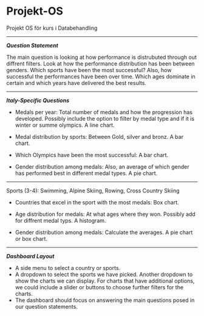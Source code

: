 # Projekt-OS
Projekt OS för kurs i Databehandling

-----------------------------------------------

***Question Statement***

The main question is looking at how performance is distrubuted through out diffrent filters. Look at how the performance distribution has been between genders. Which sports have been the most successful? Also, how successful the performances have been over time. Which ages dominate in certain and which years have delivered the best results.


-----------------------------------------------

***Italy-Specific Questions***

- Medals per year: Total number of medals and how the progression has developed. Possibly include the option to filter by medal type and if it is winter or summe olympics. A line chart.

- Medal distribution by sports: Between Gold, silver and bronz. A bar chart.

- Which Olympics have been the most successful: A bar chart.

- Gender distribution among medals: Also, an average of which gender has performed best in different medal types. A pie chart.

-----------------------------------------------

Sports (3-4): Swimming, Alpine Skiing, Rowing, Cross Country Skiing

- Countries that excel in the sport with the most medals: Box chart.

- Age distribution for medals: At what ages where they won. Possibly add for diffrent medal typs. A histogram.

- Gender distribution among medals: Calculate the averages. A pie chart or box chart.

-----------------------------------------------

***Dashboard Layout***

- A side menu to select a country or sports.
- A dropdown to select the sports we have picked. Another dropdown to show the charts we can display. For charts that have additional options, we could include a slider or buttons to choose further filters for the charts.
- The dashboard should focus on answering the main questions posed in our question statements.